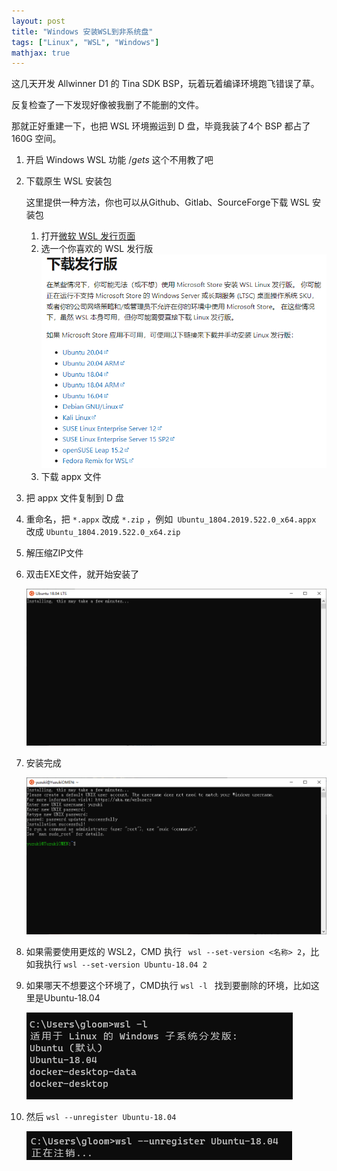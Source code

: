 ```yaml
---
layout: post
title: "Windows 安装WSL到非系统盘"
tags: ["Linux", "WSL", "Windows"]
mathjax: true
---
```



这几天开发 Allwinner D1 的 Tina SDK BSP，玩着玩着编译环境跑飞错误了草。


反复检查了一下发现好像被我删了不能删的文件。

那就正好重建一下，也把 WSL 环境搬运到 D 盘，毕竟我装了4个 BSP 都占了 160G 空间。

1. 开启 Windows WSL 功能 $/gets$ 这个不用教了吧

2. 下载原生 WSL 安装包

   这里提供一种方法，你也可以从Github、Gitlab、SourceForge下载 WSL 安装包

   1. 打开[微软 WSL 发行页面](https://docs.microsoft.com/zh-cn/windows/wsl/install-manual#downloading-distributions)
   2. 选一个你喜欢的 WSL 发行版
       ![image-20211226205044356](/assets/post/20211216/image-20211226205044356.png)
   4. 下载 appx 文件

3. 把 appx 文件复制到 D 盘

4. 重命名，把 `*.appx` 改成 `*.zip` ，例如` Ubuntu_1804.2019.522.0_x64.appx` 改成 `Ubuntu_1804.2019.522.0_x64.zip` 

5. 解压缩ZIP文件

6. 双击EXE文件，就开始安装了

   ![image-20211226205637251](/assets/post/20211216/image-20211226205637251.png)

7. 安装完成

   ![image-20211226205941186](/assets/post/20211216/image-20211226205941186.png)

8. 如果需要使用更炫的 WSL2，CMD 执行 ` wsl --set-version <名称> 2`，比如我执行 `wsl --set-version Ubuntu-18.04 2`

9. 如果哪天不想要这个环境了，CMD执行  `wsl -l ` 找到要删除的环境，比如这里是Ubuntu-18.04

   ![image-20211226205752445](/assets/post/20211216/image-20211226205752445.png)

10. 然后 `wsl --unregister Ubuntu-18.04` 

    ![image-20211226205847499](/assets/post/20211216/image-20211226205847499.png)
